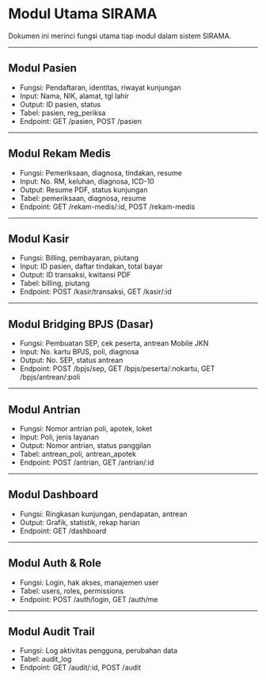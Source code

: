# Modul Utama SIRAMA

Dokumen ini merinci fungsi utama tiap modul dalam sistem SIRAMA.

---

## Modul Pasien
- Fungsi: Pendaftaran, identitas, riwayat kunjungan
- Input: Nama, NIK, alamat, tgl lahir
- Output: ID pasien, status
- Tabel: pasien, reg_periksa
- Endpoint: GET /pasien, POST /pasien

---

## Modul Rekam Medis
- Fungsi: Pemeriksaan, diagnosa, tindakan, resume
- Input: No. RM, keluhan, diagnosa, ICD-10
- Output: Resume PDF, status kunjungan
- Tabel: pemeriksaan, diagnosa, resume
- Endpoint: GET /rekam-medis/:id, POST /rekam-medis

---

## Modul Kasir
- Fungsi: Billing, pembayaran, piutang
- Input: ID pasien, daftar tindakan, total bayar
- Output: ID transaksi, kwitansi PDF
- Tabel: billing, piutang
- Endpoint: POST /kasir/transaksi, GET /kasir/:id

---

## Modul Bridging BPJS (Dasar)
- Fungsi: Pembuatan SEP, cek peserta, antrean Mobile JKN
- Input: No. kartu BPJS, poli, diagnosa
- Output: No. SEP, status antrean
- Endpoint: POST /bpjs/sep, GET /bpjs/peserta/:nokartu, GET /bpjs/antrean/:poli

---

## Modul Antrian
- Fungsi: Nomor antrian poli, apotek, loket
- Input: Poli, jenis layanan
- Output: Nomor antrian, status panggilan
- Tabel: antrean_poli, antrean_apotek
- Endpoint: POST /antrian, GET /antrian/:id

---

## Modul Dashboard
- Fungsi: Ringkasan kunjungan, pendapatan, antrean
- Output: Grafik, statistik, rekap harian
- Endpoint: GET /dashboard

---

## Modul Auth & Role
- Fungsi: Login, hak akses, manajemen user
- Tabel: users, roles, permissions
- Endpoint: POST /auth/login, GET /auth/me

---

## Modul Audit Trail
- Fungsi: Log aktivitas pengguna, perubahan data
- Tabel: audit_log
- Endpoint: GET /audit/:id, POST /audit
